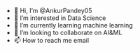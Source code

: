 - 👋 Hi, I’m @AnkurPandey05
- 👀 I’m interested in Data Science
- 🌱 I’m currently learning machine learning
- 💞️ I’m looking to collaborate on AI&ML
- 📫 How to reach me email

<!---
AnkurPandey05/AnkurPandey05 is a ✨ special ✨ repository because its `README.md` (this file) appears on your GitHub profile.
You can click the Preview link to take a look at your changes.
--->
